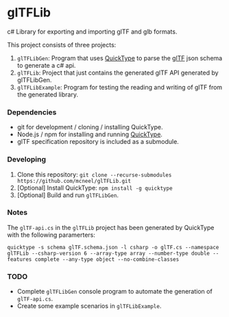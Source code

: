 # glTFLib
c# Library for exporting and importing glTF and glb formats.

This project consists of three projects:

1. `glTFLibGen`: Program that uses [QuickType](https://github.com/quicktype/quicktype) to parse the [glTF](https://github.com/KhronosGroup/glTF) json schema to generate a c# api.
2. `glTFLib`: Project that just contains the generated glTF API generated by glTFLibGen.
3. `glTFLibExample`: Program for testing the reading and writing of glTF from the generated library.

### Dependencies
- git for development / cloning / installing QuickType.
- Node.js / npm for installing and running [QuickType](https://github.com/quicktype/quicktype).
- glTF specification repository is included as a submodule.

### Developing
1. Clone this repository: `git clone --recurse-submodules https://github.com/mcneel/glTFLib.git`
2. [Optional] Install QuickType: `npm install -g quicktype`
3. [Optional] Build and run `glTFLibGen`. 

### Notes
The `glTF-api.cs` in the `glTFLib` project has been generated by QuickType with the following paramerters:

`quicktype -s schema glTF.schema.json -l csharp -o glTF.cs --namespace glTFLib --csharp-version 6 --array-type array --number-type double --features complete --any-type object --no-combine-classes`

### TODO
- Complete `glTFLibGen` console program to automate the generation of `glTF-api.cs`.
- Create some example scenarios in `glTFLibExample`.
 
